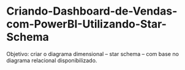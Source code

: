 # Criando-Dashboard-de-Vendas-com-PowerBI-Utilizando-Star-Schema
Objetivo: criar o diagrama dimensional – star schema – com base no diagrama relacional disponibilizado.
